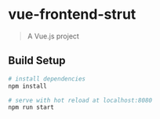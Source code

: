 # vue-frontend-strut

> A Vue.js project

## Build Setup

``` bash
# install dependencies
npm install

# serve with hot reload at localhost:8080
npm run start

 
